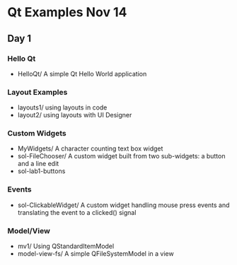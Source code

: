 # Qt Examples Nov 14

## Day 1

### Hello Qt
* HelloQt/ A simple Qt Hello World application

### Layout Examples
* layouts1/ using layouts in code
* layout2/ using layouts with UI Designer

### Custom Widgets
* MyWidgets/ A character counting text box widget
* sol-FileChooser/ A custom widget built from two sub-widgets: a button and a line edit
* sol-lab1-buttons

### Events
* sol-ClickableWidget/ A custom widget handling mouse press events and translating the event to a clicked() signal

### Model/View
*	mv1/ Using QStandardItemModel
* model-view-fs/ A simple QFileSystemModel in a view



